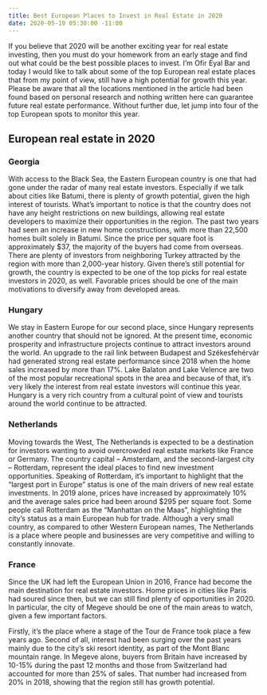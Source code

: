 ```yaml
---
title: Best European Places to Invest in Real Estate in 2020
date: 2020-05-10 05:30:00 -11:00
---
```


If you believe that 2020 will be another exciting year for real estate investing, then you must do your homework from an early stage and find out what could be the best possible places to invest. I’m Ofir Eyal Bar and today I would like to talk about some of the top European real estate places that from my point of view, still have a high potential for growth this year. Please be aware that all the locations mentioned in the article had been found based on personal research and nothing written here can guarantee future real estate performance. Without further due, let jump into four of the top European spots to monitor this year.

## European real estate in 2020

### Georgia

With access to the Black Sea, the Eastern European country is one that had gone under the radar of many real estate investors. Especially if we talk about cities like Batumi, there is plenty of growth potential, given the high interest of tourists. What’s important to notice is that the country does not have any height restrictions on new buildings, allowing real estate developers to maximize their opportunities in the region.
The past two years had seen an increase in new home constructions, with more than 22,500 homes built solely in Batumi. Since the price per square foot is approximately $37, the majority of the buyers had come from overseas. There are plenty of investors from neighboring Turkey attracted by the region with more than 2,000-year history. Given there’s still potential for growth, the country is expected to be one of the top picks for real estate investors in 2020, as well.  Favorable prices should be one of the main motivations to diversify away from developed areas.

### Hungary

We stay in Eastern Europe for our second place, since Hungary represents another country that should not be ignored. At the present time, economic prosperity and infrastructure projects continue to attract investors around the world. An upgrade to the rail link between Budapest and Székesfehérvár had generated strong real estate performance since 2018 when the home sales increased by more than 17%.
Lake Balaton and Lake Velence are two of the most popular recreational spots in the area and because of that, it’s very likely the interest from real estate investors will continue this year. Hungary is a very rich country from a cultural point of view and tourists around the world continue to be attracted.

### Netherlands

Moving towards the West, The Netherlands is expected to be a destination for investors wanting to avoid overcrowded real estate markets like France or Germany. The country capital – Amsterdam, and the second-largest city – Rotterdam, represent the ideal places to find new investment opportunities.
Speaking of Rotterdam, it’s important to highlight that the “largest port in Europe” status is one of the main drivers of new real estate investments. In 2019 alone, prices have increased by approximately 10% and the average sales price had been around $295 per square foot. Some people call Rotterdam as the “Manhattan on the Maas”, highlighting the city’s status as a main European hub for trade. Although a very small country, as compared to other Western European names, The Netherlands is a place where people and businesses are very competitive and willing to constantly innovate.

### France

Since the UK had left the European Union in 2016, France had become the main destination for real estate investors. Home prices in cities like Paris had soured since then, but we can still find plenty of opportunities in 2020. In particular, the city of Megeve should be one of the main areas to watch, given a few important factors.

Firstly, it’s the place where a stage of the Tour de France took place a few years ago. Second of all, interest had been surging over the past years mainly due to the city’s ski resort identity, as part of the Mont Blanc mountain range. In Megeve alone, buyers from Britain have increased by 10-15% during the past 12 months and those from Switzerland had accounted for more than 25% of sales. That number had increased from 20% in 2018, showing that the region still has growth potential.
